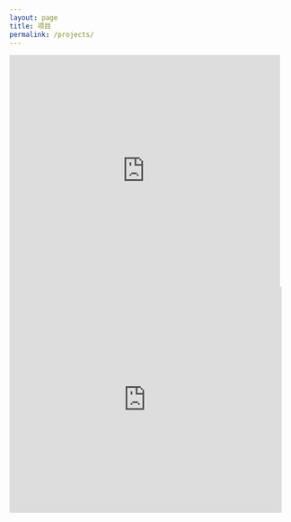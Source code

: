 ```yaml
---
layout: page
title: 项目
permalink: /projects/
---
```


<iframe src="https://turbowarp.org/1105113583/embed" width="482" height="412" allowtransparency="true" frameborder="0" scrolling="no" allowfullscreen></iframe>

<iframe src="https://scratch.mit.edu/projects/1105113583/embed" allowtransparency="true" width="485" height="402" frameborder="0" scrolling="no" allowfullscreen></iframe>